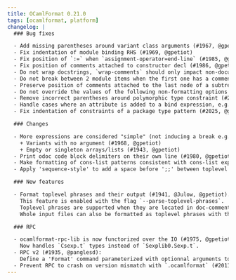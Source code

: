 ```yaml
---
title: OCamlFormat 0.21.0
tags: [ocamlformat, platform]
changelog: |
  ### Bug fixes

  - Add missing parentheses around variant class arguments (#1967, @gpetiot)
  - Fix indentation of module binding RHS (#1969, @gpetiot)
  - Fix position of `:=` when `assignment-operator=end-line` (#1985, @gpetiot)
  - Fix position of comments attached to constructor decl (#1986, @gpetiot)
  - Do not wrap docstrings, `wrap-comments` should only impact non-documentation comments, wrapping invalid docstrings would cause the whole file to not be formatted (#1988, @gpetiot)
  - Do not break between 2 module items when the first one has a comment attached on the same line. Only a comment on the next line should induce a break to make it clear to which element it is attached to (#1989, @gpetiot)
  - Preserve position of comments attached to the last node of a subtree (#1667, @gpetiot)
  - Do not override the values of the following non-formatting options when a profile is set: `comment-check`, `disable`, `max-iters`, `ocaml-version`, and `quiet` (#1995, @gpetiot).
  - Remove incorrect parentheses around polymorphic type constraint (#2002, @gpetiot)
  - Handle cases where an attribute is added to a bind expression, e.g. `(x >>= (fun () -> ())) [@a]` (#2013, @emillon)
  - Fix indentation of constraints of a package type pattern (#2025, @gpetiot)

  ### Changes

  - More expressions are considered "simple" (not inducing a break e.g. as an argument of an application):
    + Variants with no argument (#1968, @gpetiot)
    + Empty or singleton arrays/lists (#1943, @gpetiot)
  - Print odoc code block delimiters on their own line (#1980, @gpetiot)
  - Make formatting of cons-list patterns consistent with cons-list expressions, (::) operators are aligned when possible, comments position also improved (#1983, @gpetiot)
  - Apply 'sequence-style' to add a space before ';;' between toplevel items, consistently with the formatting of ';' in sequences (#2004, @gpetiot)

  ### New features

  - Format toplevel phrases and their output (#1941, @Julow, @gpetiot).
    This feature is enabled with the flag `--parse-toplevel-phrases`.
    Toplevel phrases are supported when they are located in doc-comments blocks and cinaps comments.
    Whole input files can also be formatted as toplevel phrases with the flag `--repl-file`.

  ### RPC

  - ocamlformat-rpc-lib is now functorized over the IO (#1975, @gpetiot).
    Now handles `Csexp.t` types instead of `Sexplib0.Sexp.t`.
  - RPC v2 (#1935, @panglesd):
    Define a 'Format' command parameterized with optionnal arguments to set or override the config and path, to format in the style of a file.
  - Prevent RPC to crash on version mismatch with `.ocamlformat` (#2011, @panglesd, @Julow)
---
```


